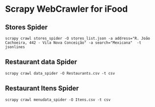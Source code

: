 # Scrapy WebCrawler for iFood

## Stores Spider
```shell
scrapy crawl stores_spider -O stores_list.json -a address="R. João Cachoeira, 442 - Vila Nova Conceição" -a search="Mexicana"  -t jsonlines
```

## Restaurant data Spider
```shell
scrapy crawl data_spider -O Restaurants.csv -t csv 
```

## Restaurant Itens Spider
```shell
scrapy crawl menudata_spider -O Itens.csv -t csv  
```